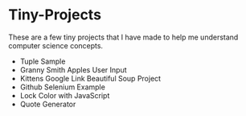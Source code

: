 # Tiny-Projects
These are a few tiny projects that I have made to help me understand computer science concepts.
- Tuple Sample
- Granny Smith Apples User Input
- Kittens Google Link Beautiful Soup Project
- Github Selenium Example
- Lock Color with JavaScript
- Quote Generator
